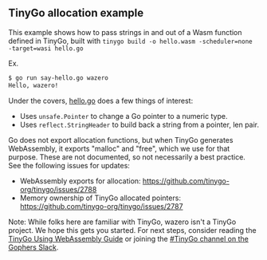 ## TinyGo allocation example

This example shows how to pass strings in and out of a Wasm function defined
in TinyGo, built with `tinygo build -o hello.wasm -scheduler=none -target=wasi hello.go`

Ex.
```bash
$ go run say-hello.go wazero
Hello, wazero!
```

Under the covers, [hello.go](testdata/hello.go) does a few things of interest:
* Uses `unsafe.Pointer` to change a Go pointer to a numeric type.
* Uses `reflect.StringHeader` to build back a string from a pointer, len pair.

Go does not export allocation functions, but when TinyGo generates WebAssembly,
it exports "malloc" and "free", which we use for that purpose. These are not
documented, so not necessarily a best practice. See the following issues for
updates:
* WebAssembly exports for allocation: https://github.com/tinygo-org/tinygo/issues/2788
* Memory ownership of TinyGo allocated pointers: https://github.com/tinygo-org/tinygo/issues/2787

Note: While folks here are familiar with TinyGo, wazero isn't a TinyGo project.
We hope this gets you started. For next steps, consider reading the
[TinyGo Using WebAssembly Guide](https://tinygo.org/docs/guides/webassembly/)
or joining the [#TinyGo channel on the Gophers Slack](https://github.com/tinygo-org/tinygo#getting-help).




